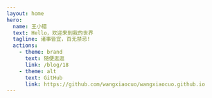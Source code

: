 ```yaml
---
layout: home
hero:
  name: 王小错
  text: Hello，欢迎来到我的世界
  tagline: 诸事皆宜，百无禁忌!
  actions:
    - theme: brand
      text: 随便逛逛
      link: /blog/18
    - theme: alt
      text: GitHub
      link: https://github.com/wangxiaocuo/wangxiaocuo.github.io
---
```

